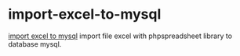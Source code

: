 # import-excel-to-mysql
<a href="https://www.panduancode.com/2020/02/cara-export-database-ke-excel-dengan-php-dan-mysqli.html" rel="dofollow" title="import excel to mysql">import excel to mysql</a>
import file excel with phpspreadsheet library to database mysql.
